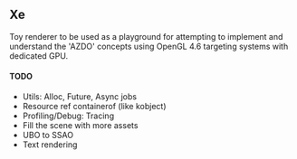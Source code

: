 ## Xe
Toy renderer to be used as a playground for attempting to implement and understand the 'AZDO' concepts using OpenGL 4.6 targeting systems with dedicated GPU.

#### TODO
- Utils: Alloc, Future, Async jobs
- Resource ref containerof (like kobject)
- Profiling/Debug: Tracing
- Fill the scene with more assets
- UBO to SSAO
- Text rendering
